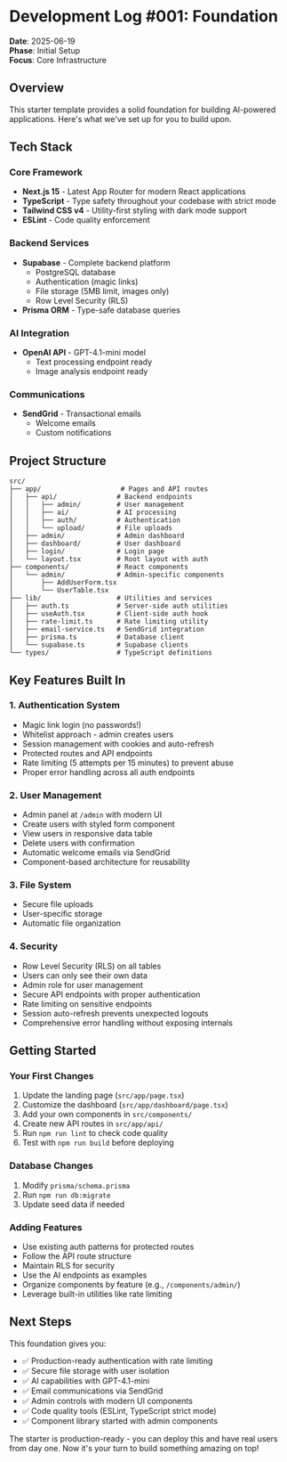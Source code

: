 # Development Log #001: Foundation

**Date**: 2025-06-19  
**Phase**: Initial Setup  
**Focus**: Core Infrastructure

## Overview

This starter template provides a solid foundation for building AI-powered applications. Here's what we've set up for you to build upon.

## Tech Stack

### Core Framework
- **Next.js 15** - Latest App Router for modern React applications
- **TypeScript** - Type safety throughout your codebase with strict mode
- **Tailwind CSS v4** - Utility-first styling with dark mode support
- **ESLint** - Code quality enforcement

### Backend Services
- **Supabase** - Complete backend platform
  - PostgreSQL database
  - Authentication (magic links)
  - File storage (5MB limit, images only)
  - Row Level Security (RLS)
- **Prisma ORM** - Type-safe database queries

### AI Integration
- **OpenAI API** - GPT-4.1-mini model
  - Text processing endpoint ready
  - Image analysis endpoint ready

### Communications
- **SendGrid** - Transactional emails
  - Welcome emails
  - Custom notifications

## Project Structure

```
src/
├── app/                    # Pages and API routes
│   ├── api/               # Backend endpoints
│   │   ├── admin/         # User management
│   │   ├── ai/            # AI processing
│   │   ├── auth/          # Authentication
│   │   └── upload/        # File uploads
│   ├── admin/             # Admin dashboard
│   ├── dashboard/         # User dashboard
│   ├── login/             # Login page
│   └── layout.tsx         # Root layout with auth
├── components/            # React components
│   └── admin/             # Admin-specific components
│       ├── AddUserForm.tsx
│       └── UserTable.tsx
├── lib/                   # Utilities and services
│   ├── auth.ts            # Server-side auth utilities
│   ├── useAuth.tsx        # Client-side auth hook
│   ├── rate-limit.ts      # Rate limiting utility
│   ├── email-service.ts   # SendGrid integration
│   ├── prisma.ts          # Database client
│   └── supabase.ts        # Supabase clients
└── types/                 # TypeScript definitions
```

## Key Features Built In

### 1. Authentication System
- Magic link login (no passwords!)
- Whitelist approach - admin creates users
- Session management with cookies and auto-refresh
- Protected routes and API endpoints
- Rate limiting (5 attempts per 15 minutes) to prevent abuse
- Proper error handling across all auth endpoints

### 2. User Management
- Admin panel at `/admin` with modern UI
- Create users with styled form component
- View users in responsive data table
- Delete users with confirmation
- Automatic welcome emails via SendGrid
- Component-based architecture for reusability

### 3. File System
- Secure file uploads
- User-specific storage
- Automatic file organization

### 4. Security
- Row Level Security (RLS) on all tables
- Users can only see their own data
- Admin role for user management
- Secure API endpoints with proper authentication
- Rate limiting on sensitive endpoints
- Session auto-refresh prevents unexpected logouts
- Comprehensive error handling without exposing internals

## Getting Started

### Your First Changes
1. Update the landing page (`src/app/page.tsx`)
2. Customize the dashboard (`src/app/dashboard/page.tsx`)
3. Add your own components in `src/components/`
4. Create new API routes in `src/app/api/`
5. Run `npm run lint` to check code quality
6. Test with `npm run build` before deploying

### Database Changes
1. Modify `prisma/schema.prisma`
2. Run `npm run db:migrate`
3. Update seed data if needed

### Adding Features
- Use existing auth patterns for protected routes
- Follow the API route structure
- Maintain RLS for security
- Use the AI endpoints as examples
- Organize components by feature (e.g., `/components/admin/`)
- Leverage built-in utilities like rate limiting

## Next Steps

This foundation gives you:
- ✅ Production-ready authentication with rate limiting
- ✅ Secure file storage with user isolation
- ✅ AI capabilities with GPT-4.1-mini
- ✅ Email communications via SendGrid
- ✅ Admin controls with modern UI components
- ✅ Code quality tools (ESLint, TypeScript strict mode)
- ✅ Component library started with admin components

The starter is production-ready - you can deploy this and have real users from day one. Now it's your turn to build something amazing on top!